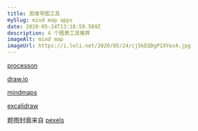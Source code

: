 ```yaml
---
title: 思维导图工具
mySlug: mind map apps
date: 2020-05-24T13:18:59.589Z
description: 4 个图表工具推荐
imageAlt: mind map
imageUrl: https://i.loli.net/2020/05/24/cj5kEQDgP1XYes4.jpg
---
```


[processon](https://www.processon.com/)

[draw.io](https://draw.io/)

[mindmaps](https://www.mindmaps.app/)

[excalidraw](https://excalidraw.com/)

题图封面来自 [pexels](https://www.pexels.com)